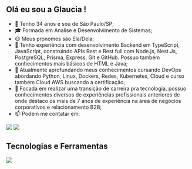 ## Olá eu sou a Glaucia !

- 👋 Tenho 34 anos e sou de São Paulo/SP;
- 🎓 Formada em Analise e Desenvolvimento de Sistemas;
- 😉 Meus pronomes são Ela/Dela;
- 📝 Tenho experiência com desenvolvimento Backend em TypeScript, JavaScript, construindo APIs Rest e Rest full com Node.js, Nest.Js, PostgreSQL, Prisma, Express, Git e GitHub. Possuo também conhecimentos mais básicos de HTML e Java;
- 🌱 Atualmente aprofundando meus conhecimentos cursando DevOps abordando Python, Linux, Dockers, Redes, Kubernetes, Cloud e curso também Cloud AWS buscando a certificação;
- 🎯 Focada em realizar uma transição de carreira pra tecnologia, possuo conhecimentos diversos de experiências profissionais anteriores de onde destaco os mais de 7 anos de experiência na área de negócios corporativos e relacionamento B2B;
- 📫 Podem me contatar em: 
   
<div> 

  <a href = "mailto:galcastrossc@gmail.com"><img src="https://img.shields.io/badge/-Gmail-%23333?style=for-the-badge&logo=gmail&logoColor=white" target="_blank"></a>
  <a href="https://www.linkedin.com/in/glauciascastro/" target="_blank"><img src="https://img.shields.io/badge/-LinkedIn-%230077B5?style=for-the-badge&logo=linkedin&logoColor=white" target="_blank"></a> 
  
</div>

 ## Tecnologias e Ferramentas
   
<a href="https://skillicons.dev">
<img src="https://skillicons.dev/icons?i=js,typescript,python,html,java,nodejs,express,nestjs,eclipse,postgresql,prisma,git,github," />
</a>
</p>

